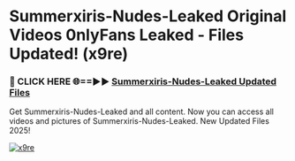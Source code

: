 # Summerxiris-Nudes-Leaked Original Videos 0nlyFans Leaked - Files Updated! (x9re)

<h3>🔴 CLICK HERE 🌐==►► <a href="https://tinyurl.com/5h6xmrr3" rel="nofollow">Summerxiris-Nudes-Leaked Updated Files</a></h3>

Get Summerxiris-Nudes-Leaked and all content. Now you can access all videos and pictures of Summerxiris-Nudes-Leaked. New Updated Files 2025!

[![x9re](https://i.imgur.com/KVD873Z.gif)](https://tinyurl.com/5h6xmrr3)
